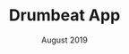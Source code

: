 ---
title: 'Drumbeat App'
excerpt: 'We wanted to make the experience of digitally connecting with strangers, acquaintances within your physical location as pleasant, intuitive, and safe as possible.'
coverImage: '/assets/blog/drumbeat-app/cover.jpg'
thumbnail: /assets/blog/drumbeat-app/thumb.jpg
date: 'August 2019'
details:
  client: Drumbeat Ltdd
  platform: Mobile
  role: UX Researcher, UI Designer
  method: Usability testing, Interviews, Prototyping, Adobe XD
ogImage:
  url: '/assets/blog/drumbeat-app/thumb.jpg'
flag: 'project'
featured: 'featured'
index: 1
---